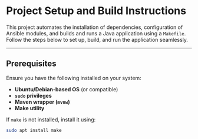 # Project Setup and Build Instructions

This project automates the installation of dependencies, configuration of Ansible modules, and builds and runs a Java application using a `Makefile`. Follow the steps below to set up, build, and run the application seamlessly.

---

## Prerequisites

Ensure you have the following installed on your system:
- **Ubuntu/Debian-based OS** (or compatible)
- **`sudo` privileges**
- **Maven wrapper (`mvnw`)**
- **Make utility**

If `make` is not installed, install it using:
```bash
sudo apt install make
